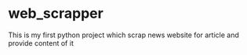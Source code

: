 # web_scrapper
This is my first python project which scrap news website for article and provide content of it
